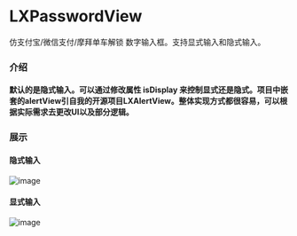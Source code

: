 # LXPasswordView
仿支付宝/微信支付/摩拜单车解锁 数字输入框。支持显式输入和隐式输入。

### 介绍
#### 默认的是隐式输入。可以通过修改属性 isDisplay 来控制显式还是隐式。项目中嵌套的alertView引自我的开源项目LXAlertView。整体实现方式都很容易，可以根据实际需求去更改UI以及部分逻辑。

### 展示 
#### 隐式输入
![image](https://github.com/liuxu0718/LXPasswordView/blob/master/case1.gif)
#### 显式输入
![image](https://github.com/liuxu0718/LXPasswordView/blob/master/case2.gif)
